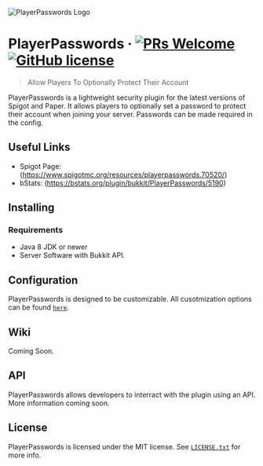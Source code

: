 ![PlayerPasswords Logo](https://proxy.spigotmc.org/06eca31a69961f737c07ba958f00f513d1269c8a?url=https%3A%2F%2Fi.imgur.com%2Fk8IZjhu.png)
# PlayerPasswords &middot; [![PRs Welcome](https://img.shields.io/badge/PRs-welcome-brightgreen.svg?style=flat-square)](http://makeapullrequest.com) [![GitHub license](https://img.shields.io/badge/license-MIT-blue.svg?style=flat-square)](https://github.com/firewolf8385/flameperms/blob/master/LICENSE)
> Allow Players To Optionally Protect Their Account

PlayerPasswords is a lightweight security plugin for the latest versions of Spigot and Paper. It allows players to optionally set a password to protect their account when joining your server. Passwords can be made required in the config.

## Useful Links
  * Spigot Page: (https://www.spigotmc.org/resources/playerpasswords.70520/)
  * bStats: (https://bstats.org/plugin/bukkit/PlayerPasswords/5190)
## Installing
### Requirements
  * Java 8 JDK or newer
  * Server Software with Bukkit API.
  
## Configuration
PlayerPasswords is designed to be customizable. All cusotmization options can be found [`here`](https://github.com/firewolf8385/PlayerPasswords/blob/master/src/main/resources/config.yml).

## Wiki
Coming Soon.

## API
PlayerPasswords allows developers to interract with the plugin using an API. More information coming soon.

## License
PlayerPasswords is licensed under the MIT license. See [`LICENSE.txt`](https://github.com/firewolf8385/PlayerPasswords/blob/master/LICENSE.txt) for more info.
